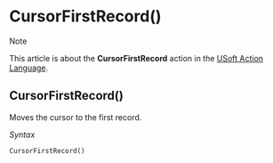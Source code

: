 # CursorFirstRecord()



> [!NOTE]
> This article is about the **CursorFirstRecord** action in the [USoft Action Language](/docs/Task%20flow/Action%20Language%20reference/USoft%20Action%20Language.md).

## **CursorFirstRecord()**

Moves the cursor to the first record.

*Syntax*

```
CursorFirstRecord()
```

 